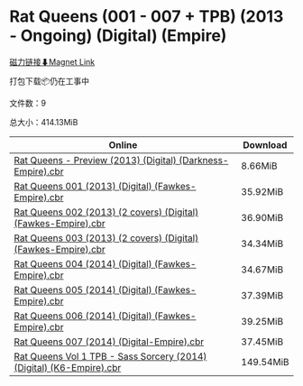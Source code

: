 # Rat Queens (001 - 007 + TPB) (2013 - Ongoing) (Digital) (Empire)

[磁力链接⬇Magnet Link](magnet:?xt=urn:btih:8e693cc80a25c4650a4193ec933c26983f365f34&dn=Rat%20Queens%20%28001%20-%20007%20%2B%20TPB%29%20%282013%20-%20Ongoing%29%20%28Digital%29%20%28Empire%29)

打包下载📦仍在工事中

文件数：9

总大小：414.13MiB

Online | Download
--- | ---
[Rat Queens - Preview (2013) (Digital) (Darkness-Empire).cbr](https://github.com/alicewish/markdown/blob/master/comic/Rat-Queens-Preview-2013-Digital-Darkness-Empire-cbr.md) | 8.66MiB
[Rat Queens 001 (2013) (Digital) (Fawkes-Empire).cbr](https://github.com/alicewish/markdown/blob/master/comic/Rat-Queens-001-2013-Digital-Fawkes-Empire-cbr.md) | 35.92MiB
[Rat Queens 002 (2013) (2 covers) (Digital) (Fawkes-Empire).cbr](https://github.com/alicewish/markdown/blob/master/comic/Rat-Queens-002-2013-2-covers-Digital-Fawkes-Empire-cbr.md) | 36.90MiB
[Rat Queens 003 (2013) (2 covers) (Digital) (Fawkes-Empire).cbr](https://github.com/alicewish/markdown/blob/master/comic/Rat-Queens-003-2013-2-covers-Digital-Fawkes-Empire-cbr.md) | 34.34MiB
[Rat Queens 004 (2014) (Digital) (Fawkes-Empire).cbr](https://github.com/alicewish/markdown/blob/master/comic/Rat-Queens-004-2014-Digital-Fawkes-Empire-cbr.md) | 34.67MiB
[Rat Queens 005 (2014) (Digital) (Fawkes-Empire).cbr](https://github.com/alicewish/markdown/blob/master/comic/Rat-Queens-005-2014-Digital-Fawkes-Empire-cbr.md) | 37.39MiB
[Rat Queens 006 (2014) (Digital) (Fawkes-Empire).cbr](https://github.com/alicewish/markdown/blob/master/comic/Rat-Queens-006-2014-Digital-Fawkes-Empire-cbr.md) | 39.25MiB
[Rat Queens 007 (2014) (Digital-Empire).cbr](https://github.com/alicewish/markdown/blob/master/comic/Rat-Queens-007-2014-Digital-Empire-cbr.md) | 37.45MiB
[Rat Queens Vol 1 TPB - Sass Sorcery (2014) (Digital) (K6-Empire).cbr](https://github.com/alicewish/markdown/blob/master/comic/Rat-Queens-Vol-1-TPB-Sass-Sorcery-2014-Digital-K6-Empire-cbr.md) | 149.54MiB
